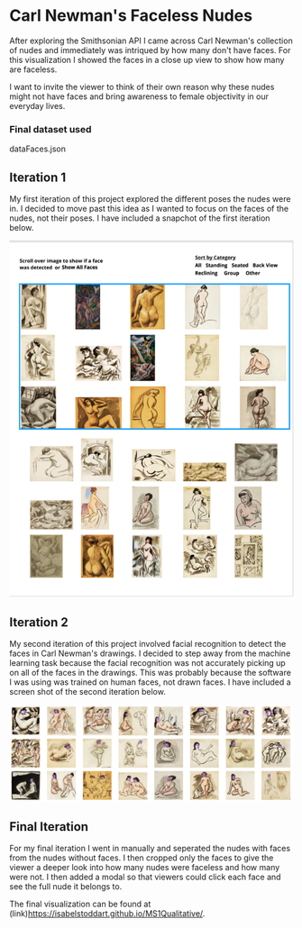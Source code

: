 # Carl Newman's Faceless Nudes

After exploring the Smithsonian API I came across Carl Newman's collection of nudes and immediately was intriqued by how many don't have faces. For this visualization I showed the faces in a close up view to show how many are faceless.

I want to invite the viewer to think of their own reason why these nudes might not have faces and bring awareness to female objectivity in our everyday lives.

### Final dataset used
dataFaces.json

## Iteration 1

My first iteration of this project explored the different poses the nudes were in. I decided to move past this idea as I wanted to focus on the faces of the nudes, not their poses. I have included a snapchot of the first iteration below.

![](firstIteration.png)

## Iteration 2

My second iteration of this project involved facial recognition to detect the faces in Carl Newman's drawings. I decided to step away from the machine learning task because the facial recognition was not accurately picking up on all of the faces in the drawings. This was probably because the software I was using was trained on human faces, not drawn faces. I have included a screen shot of the second iteration below.

![](FirstIteration.png)

## Final Iteration

For my final iteration I went in manually and seperated the nudes with faces from the nudes without faces. I then cropped only the faces to give the viewer a deeper look into how many nudes were faceless and how many were not. I then added a modal so that viewers could click each face and see the full nude it belongs to.

The final visualization can be found at (link)https://isabelstoddart.github.io/MS1Qualitative/.
